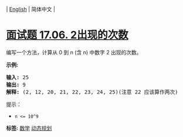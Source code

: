 | [English](README_EN.md) | 简体中文 |

# [面试题 17.06. 2出现的次数](https://leetcode-cn.com/problems/number-of-2s-in-range-lcci)
<p>编写一个方法，计算从 0 到 n (含 n) 中数字 2 出现的次数。</p>

<p><strong>示例:</strong></p>

<pre><strong>输入: </strong>25
<strong>输出: </strong>9
<strong>解释: </strong>(2, 12, 20, 21, 22, 23, 24, 25)(注意 22 应该算作两次)</pre>

<p>提示：</p>

<ul>
	<li><code>n &lt;= 10^9</code></li>
</ul>

**标签:**  [数学](https://leetcode-cn.com/tag/math) [动态规划](https://leetcode-cn.com/tag/dynamic-programming) 